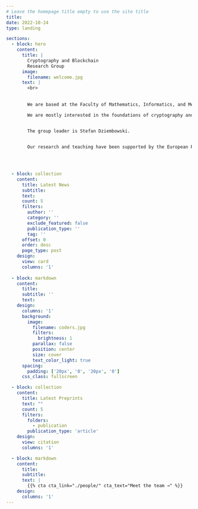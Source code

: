 ```yaml
---
# Leave the homepage title empty to use the site title
title:
date: 2022-10-24
type: landing

sections:
  - block: hero
    content:
      title: |
        Cryptography and Blockchain
        Research Group
      image:
        filename: welcome.jpg
      text: |
        <br>
        
        
        We are based at the Faculty of Mathematics, Informatics, and Mechanics of the University of Warsaw and IDEAS NCBR.

        We are mostly interested in the foundations of cryptography and data security, in particular in provably-secure leakage- and tamper-resilient cryptography, cryptographic countermeasures against malicious software attacks, blockchain, and smart contracts.


        The group leader is Stefan Dziembowski.


        Our research and teaching have been supported by the European Research Council (ERC), the Foundation for Polish Science (FNP), the National Science Centre (NCN), the COST Actions, Intel, and Ethereum Foundation.

​
        
  
  - block: collection
    content:
      title: Latest News
      subtitle:
      text:
      count: 5
      filters:
        author: ''
        category: ''
        exclude_featured: false
        publication_type: ''
        tag: ''
      offset: 0
      order: desc
      page_type: post
    design:
      view: card
      columns: '1'
  
  - block: markdown
    content:
      title:
      subtitle: ''
      text:
    design:
      columns: '1'
      background:
        image: 
          filename: coders.jpg
          filters:
            brightness: 1
          parallax: false
          position: center
          size: cover
          text_color_light: true
      spacing:
        padding: ['20px', '0', '20px', '0']
      css_class: fullscreen

  - block: collection
    content:
      title: Latest Preprints
      text: ""
      count: 5
      filters:
        folders:
          - publication
        publication_type: 'article'
    design:
      view: citation
      columns: '1'

  - block: markdown
    content:
      title:
      subtitle:
      text: |
        {{% cta cta_link="./people/" cta_text="Meet the team →" %}}
    design:
      columns: '1'
---
```

